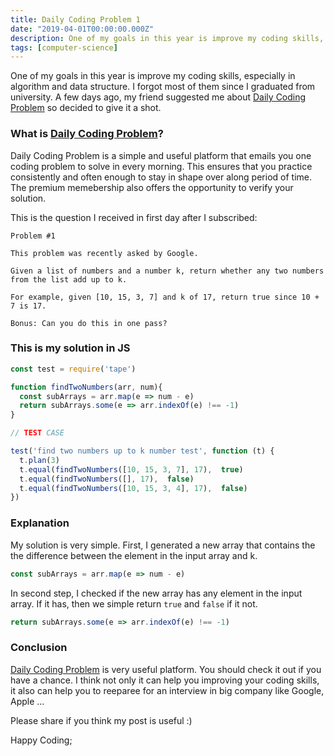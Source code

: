 ```yaml
---
title: Daily Coding Problem 1
date: "2019-04-01T00:00:00.000Z"
description: One of my goals in this year is improve my coding skills, especially in algorithm and data structure. A few days ago, I discovered Daily Coding Problem so decided to give it a shot.
tags: [computer-science]
---
```


One of my goals in this year is improve my coding skills, especially in algorithm and data structure. I forgot most of them since I graduated from university. A few days ago, my friend suggested me about [Daily Coding Problem](https://www.dailycodingproblem.com/) so decided to give it a shot.

### What is [Daily Coding Problem](https://www.dailycodingproblem.com/)?

Daily Coding Problem is a simple and useful platform that emails you one coding problem to solve in every morning. This ensures that you practice consistently and often enough to stay in shape over along period of time. The premium memebership also offers the opportunity to verify your solution.

This is the question I received in first day after I subscribed:

```
Problem #1

This problem was recently asked by Google.

Given a list of numbers and a number k, return whether any two numbers from the list add up to k.

For example, given [10, 15, 3, 7] and k of 17, return true since 10 + 7 is 17.

Bonus: Can you do this in one pass?
```

### This is my solution in JS

```js
const test = require('tape')

function findTwoNumbers(arr, num){
  const subArrays = arr.map(e => num - e)
  return subArrays.some(e => arr.indexOf(e) !== -1)
}

// TEST CASE

test('find two numbers up to k number test', function (t) {
  t.plan(3)
  t.equal(findTwoNumbers([10, 15, 3, 7], 17),  true)
  t.equal(findTwoNumbers([], 17),  false)
  t.equal(findTwoNumbers([10, 15, 3, 4], 17),  false)
})
```

### Explanation

My solution is very simple. First, I generated a new array that contains the the difference between the element in the input array and k.

```js
const subArrays = arr.map(e => num - e)
```

In second step, I checked if the new array has any element in the input array. If it has, then we simple return `true` and `false` if it not.

```js
return subArrays.some(e => arr.indexOf(e) !== -1)
```

### Conclusion

[Daily Coding Problem](https://www.dailycodingproblem.com/) is very useful platform. You should check it out if you have a chance. I think not only it can help you improving your coding skills,
it also can help you to reeparee for an interview in big company like Google, Apple ...

Please share if you think my post is useful :)

Happy Coding; 